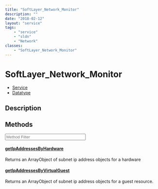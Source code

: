 ```yaml
---
title: "SoftLayer_Network_Monitor"
description: ""
date: "2018-02-12"
layout: "service"
tags:
    - "service"
    - "sldn"
    - "Network"
classes:
    - "SoftLayer_Network_Monitor"
---
```

# SoftLayer_Network_Monitor
<div id='service-datatype'>
    <ul id='sldn-reference-tabs'>
    <li id='service'> <a href='/reference/services/SoftLayer_Network_Monitor' >Service</a></li>    <li id='datatype'> <a href='/reference/datatypes/SoftLayer_Network_Monitor' >Datatype</a></li>
    </ul>
</div>

## Description






        
<div id="properties" class="content service-content">

## Methods

<div class="view-filters">
    <div class="clearfix">
        <div class="search-input-box">
            <input placeholder="Method Filter" onkeyup="titleSearch(inputId='edit-combine', divId='method-div', elementClass='method-row')" 
                type="text" id="edit-combine" value="" size="30" maxlength="128" class="form-text">
        </div>
    </div>
</div>

<div id="method-div">

<div class="method-row">

#### [getIpAddressesByHardware](/reference/services/SoftLayer_Network_Monitor/getIpAddressesByHardware)
Returns an ArrayObject of subnet ip address objects for a hardware

</div>

<div class="method-row">

#### [getIpAddressesByVirtualGuest](/reference/services/SoftLayer_Network_Monitor/getIpAddressesByVirtualGuest)
Returns an ArrayObject of subnet ip address objects for a guest resource.

</div>
</div>

</div>

